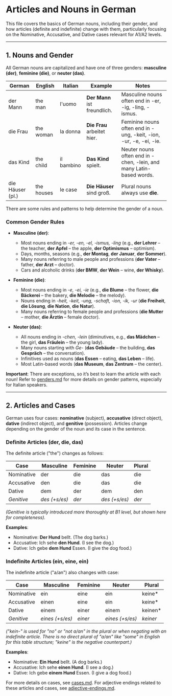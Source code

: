# Articles and Nouns in German

This file covers the basics of German nouns, including their gender, and how articles (definite and indefinite) change with them, particularly focusing on the Nominative, Accusative, and Dative cases relevant for A1/A2 levels.

---

## 1. Nouns and Gender
All German nouns are capitalized and have one of three genders: **masculine (der)**, **feminine (die)**, or **neuter (das)**.

| **German**         | **English**       | **Italian**       | **Example**                                | **Notes**                      |
|---------------------|-------------------|-------------------|--------------------------------------------|--------------------------------|
| der Mann            | the man           | l'uomo            | **Der Mann** ist freundlich.               | Masculine nouns often end in -er, -ig, -ling, -ismus. |
| die Frau            | the woman         | la donna          | **Die Frau** arbeitet hier.                | Feminine nouns often end in -ung, -keit, -ion, -ur, -e, -ei, -ie. |
| das Kind            | the child         | il bambino        | **Das Kind** spielt.                       | Neuter nouns often end in -chen, -lein, and many Latin-based words. |
| die Häuser (pl.)    | the houses        | le case           | **Die Häuser** sind groß.                  | Plural nouns always use **die**. |

There are some rules and patterns to help determine the gender of a noun.

### Common Gender Rules

- **Masculine (der)**:
  - Most nouns ending in *-er, -en, -el, -ismus, -ling* (e.g., **der Lehrer** – the teacher, **der Apfel** – the apple, **der Optimismus** – optimism).
  - Days, months, seasons (e.g., **der Montag**, **der Januar**, **der Sommer**).
  - Many nouns referring to male people and professions (**der Vater** – father, **der Arzt** – doctor).
  - Cars and alcoholic drinks (**der BMW**, **der Wein** – wine, **der Whisky**).

- **Feminine (die)**:
  - Most nouns ending in *-e, -ei, -ie* (e.g., **die Blume** – the flower, **die Bäckerei** – the bakery, **die Melodie** – the melody).
  - Nouns ending in *-heit, -keit, -ung, -schaft, -ion, -ik, -ur* (**die Freiheit**, **die Lösung**, **die Nation**, **die Natur**).
  - Many nouns referring to female people and professions (**die Mutter** – mother, **die Ärztin** – female doctor).

- **Neuter (das)**:
  - All nouns ending in *-chen, -lein* (diminutives, e.g., **das Mädchen** – the girl, **das Fräulein** – the young lady).
  - Many nouns starting with *Ge-* (**das Gebäude** – the building, **das Gespräch** – the conversation).
  - Infinitives used as nouns (**das Essen** – eating, **das Leben** – life).
  - Most Latin-based words (**das Museum**, **das Zentrum** – the center).

**Important**: There are exceptions, so it’s best to learn the article with each noun! Refer to [genders.md](./genders.md) for more details on gender patterns, especially for Italian speakers.

---

## 2. Articles and Cases
German uses four cases: **nominative** (subject), **accusative** (direct object), **dative** (indirect object), and **genitive** (possession). Articles change depending on the gender of the noun and its case in the sentence.

### Definite Articles (der, die, das)
The definite article ("the") changes as follows:

| **Case**    | **Masculine** | **Feminine** | **Neuter** | **Plural** |
|-------------|---------------|--------------|------------|------------|
| Nominative  | der           | die          | das        | die        |
| Accusative  | den           | die          | das        | die        |
| Dative      | dem           | der          | dem        | den        |
| *Genitive*  | *des (+s/es)* | *der*        | *des (+s/es)* | *der*    |

*(Genitive is typically introduced more thoroughly at B1 level, but shown here for completeness).*

**Examples**:
- Nominative: **Der Hund** bellt. (The dog barks.)
- Accusative: Ich sehe **den Hund**. (I see the dog.)
- Dative: Ich gebe **dem Hund** Essen. (I give the dog food.)

### Indefinite Articles (ein, eine, ein)
The indefinite article ("a/an") also changes with case:

| **Case**    | **Masculine** | **Feminine** | **Neuter** | **Plural** |
|-------------|---------------|--------------|------------|------------|
| Nominative  | ein           | eine         | ein        | keine*     |
| Accusative  | einen         | eine         | ein        | keine*     |
| Dative      | einem         | einer        | einem      | keinen*    |
| *Genitive*  | *eines (+s/es)*| *einer*      | *eines (+s/es)*| *keiner* |

*("kein-" is used for "no" or "not a/an" in the plural or when negating with an indefinite article. There is no direct plural of "a/an" like "some" in English for this table structure; "keine" is the negative counterpart.)*

**Examples**:
- Nominative: **Ein Hund** bellt. (A dog barks.)
- Accusative: Ich sehe **einen Hund**. (I see a dog.)
- Dative: Ich gebe **einem Hund** Essen. (I give a dog food.)

For more details on cases, see [cases.md](./cases.md).
For adjective endings related to these articles and cases, see [adjective-endings.md](./adjective-endings.md).
